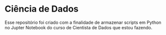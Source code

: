 # Ciência de Dados
Esse repositório foi criado com a finalidade de armazenar scripts em Python no Jupter Notebook do curso de Cientista de Dados que estou fazendo.
